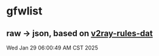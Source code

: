 # gfwlist
## raw -> json, based on [v2ray-rules-dat](https://github.com/Loyalsoldier/v2ray-rules-dat)
Wed Jan 29 06:00:49 AM CST 2025


